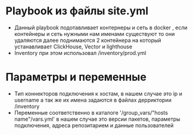 # Playbook из файлы site.yml
- Данный playbook подотавливает контернеры и сеть в docker , если контейнеры и сеть нужными нам именами существуют то они удаляются
далее поднимаются 2 контейнера на который устанавливает ClickHouse, Vector и lighthouse
- Inventory при этом использовал /inventory/prod.yml

# Параметры и переменные
- Тип коннекторов подключения к хостам, в нашем случае это ip и username а так же их имена задаются в файлах дерриктории /inventory
- Переменные соответственно в каталоге '/group_vars/"hosts name"/vars.yml' в нашем случае это версии пакетов, параметры подключения, адреса репозитарием и данные пользователей